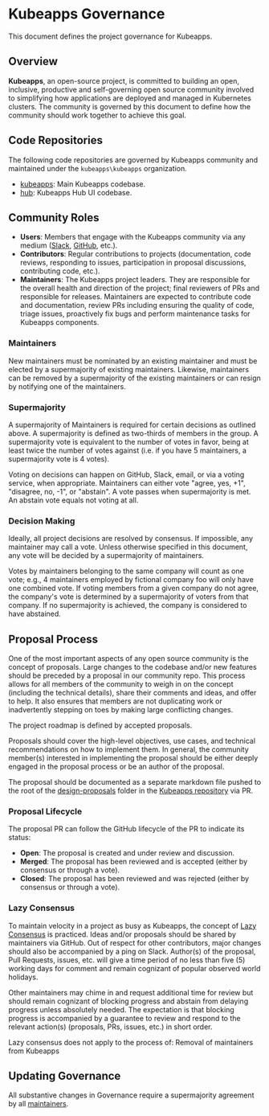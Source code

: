 # Kubeapps Governance

This document defines the project governance for Kubeapps.

## Overview

**Kubeapps**, an open-source project, is committed to building an open, inclusive, productive and self-governing open source community involved to simplifying how applications are deployed and managed in Kubernetes clusters. The community is governed by this document to define how the community should work together to achieve this goal.

## Code Repositories

The following code repositories are governed by Kubeapps community and maintained under the `kubeapps\kubeapps` organization.

* [kubeapps](https://github.com/kubeapps/kubeapps): Main Kubeapps codebase.
* [hub](https://github.com/kubeapps/hub): Kubeapps Hub UI codebase.

## Community Roles

* **Users**: Members that engage with the Kubeapps community via any medium ([Slack](https://kubernetes.slack.com/messages/kubeapps), [GitHub](https://github.com/kubeapps/kubeapps), etc.).
* **Contributors**: Regular contributions to projects (documentation, code reviews, responding to issues, participation in proposal discussions, contributing code, etc.).
* **Maintainers**: The Kubeapps project leaders. They are responsible for the overall health and direction of the project; final reviewers of PRs and responsible for releases. Maintainers are expected to contribute code and documentation, review PRs including ensuring the quality of code, triage issues, proactively fix bugs and perform maintenance tasks for Kubeapps components.

### Maintainers
New maintainers must be nominated by an existing maintainer and must be elected by a supermajority of existing maintainers. Likewise, maintainers can be removed by a supermajority of the existing maintainers or can resign by notifying one of the maintainers.

### Supermajority
A supermajority of Maintainers is required for certain decisions as outlined above. A supermajority is defined as two-thirds of members in the group. A supermajority vote is equivalent to the number of votes in favor, being at least twice the number of votes against (i.e. if you have 5 maintainers, a supermajority vote is 4 votes). 

Voting on decisions can happen on GitHub, Slack, email, or via a voting service, when appropriate. Maintainers can either vote "agree, yes, +1", "disagree, no, -1", or "abstain". A vote passes when supermajority is met. An abstain vote equals not voting at all.

### Decision Making
Ideally, all project decisions are resolved by consensus. If impossible, any maintainer may call a vote. Unless otherwise specified in this document, any vote will be decided by a supermajority of maintainers.

Votes by maintainers belonging to the same company will count as one vote; e.g., 4 maintainers employed by fictional company foo will only have one combined vote. If voting members from a given company do not agree, the company's vote is determined by a supermajority of voters from that company. If no supermajority is achieved, the company is considered to have abstained.

## Proposal Process
One of the most important aspects of any open source community is the concept of proposals. Large changes to the codebase and/or new features should be preceded by a proposal in our community repo. This process allows for all members of the community to weigh in on the concept (including the technical details), share their comments and ideas, and offer to help. It also ensures that members are not duplicating work or inadvertently stepping on toes by making large conflicting changes.

The project roadmap is defined by accepted proposals.

Proposals should cover the high-level objectives, use cases, and technical recommendations on how to implement them. In general, the community member(s) interested in implementing the proposal should be either deeply engaged in the proposal process or be an author of the proposal.

The proposal should be documented as a separate markdown file pushed to the root of the [design-proposals](https://github.com/kubeapps/kubeapps/tree/master/docs/architecture/design-proposals) folder in the [Kubeapps repository](https://github.com/kubeapps/kubeapps) via PR.

### Proposal Lifecycle

The proposal PR can follow the GitHub lifecycle of the PR to indicate its status:
* **Open**: The proposal is created and under review and discussion.
* **Merged**: The proposal has been reviewed and is accepted (either by consensus or through a vote).
* **Closed**: The proposal has been reviewed and was rejected (either by consensus or through a vote).

### Lazy Consensus
To maintain velocity in a project as busy as Kubeapps, the concept of [Lazy Consensus](http://en.osswiki.info/concepts/lazy_consensus) is practiced. Ideas and/or proposals should be shared by maintainers via GitHub. Out of respect for other contributors, major changes should also be accompanied by a ping on Slack. Author(s) of the proposal, Pull Requests, issues, etc. will give a time period of no less than five (5) working days for comment and remain cognizant of popular observed world holidays.

Other maintainers may chime in and request additional time for review but should remain cognizant of blocking progress and abstain from delaying progress unless absolutely needed. The expectation is that blocking progress is accompanied by a guarantee to review and respond to the relevant action(s) (proposals, PRs, issues, etc.) in short order.

Lazy consensus does not apply to the process of:
Removal of maintainers from Kubeapps

## Updating Governance

All substantive changes in Governance require a supermajority agreement by all [maintainers](https://github.com/kubeapps/kubeapps/blob/master/MAINTAINERS.md).